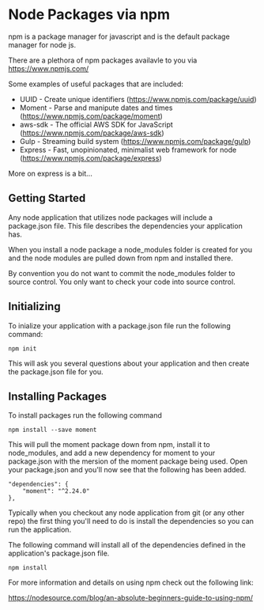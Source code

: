 # Node Packages via npm
npm is a package manager for javascript and is the default package  manager for node js.

There are a plethora of npm packages availavle to you via https://www.npmjs.com/

Some examples of useful packages that are included:

* UUID - Create unique identifiers (https://www.npmjs.com/package/uuid)
* Moment - Parse and manipute dates and times (https://www.npmjs.com/package/moment)
* aws-sdk - The official AWS SDK for JavaScript (https://www.npmjs.com/package/aws-sdk)
* Gulp - Streaming build system (https://www.npmjs.com/package/gulp)
* Express - Fast, unopinionated, minimalist web framework for node (https://www.npmjs.com/package/express)

More on express is a bit...

## Getting Started

Any node application that utilizes node packages will include a package.json file.  This file describes the dependencies your application has.

When you install a node package a node_modules folder is created for you and the node modules are pulled down from npm and installed there.

By convention you do not want to commit the node_modules folder to source control.  You only want to check your code into source control.

## Initializing 

To inialize your application with a package.json file run the following command:

```
npm init
```

This will ask you several questions about your application and then create the package.json file for you.

## Installing Packages

To install packages run the following command

```
npm install --save moment
```

This will pull the moment package down from npm, install it to node_modules, and add a new dependency for moment to your package.json with the mersion of the moment package being used.  Open your package.json and you'll now see that the following has been added.

```
"dependencies": {
    "moment": "^2.24.0"
},
```

Typically when you checkout any node application from git (or any other repo) the first thing you'll need to do is install the dependencies so you can run the application.

The following command will install all of the dependencies defined in the application's package.json file.

```
npm install
```

For more information and details on using npm check out the following link:

https://nodesource.com/blog/an-absolute-beginners-guide-to-using-npm/


